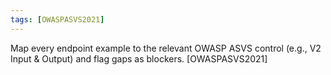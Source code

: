 ```yaml
---
tags: [OWASPASVS2021]
---
```

Map every endpoint example to the relevant OWASP ASVS control (e.g., V2 Input & Output) and flag gaps as blockers. [OWASPASVS2021]
